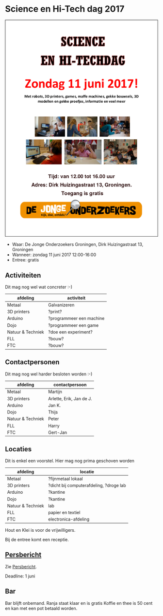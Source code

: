 # Science en Hi-Tech dag 2017

![Science en Hi-Tech dag 2017 poster](Poster.png)

 * Waar: De Jonge Onderzoekers Groningen, Dirk Huizingastraat 13, Groningen
 * Wanneer: zondag 11 juni 2017 12:00-16:00
 * Entree: gratis

## Activiteiten

Dit mag nog wel wat concreter :-)

afdeling|activiteit
---|---
Metaal|Galvanizeren
3D printers|?print?
Arduino|?programmeer een machine
Dojo|?programmeer een game
Natuur & Techniek|?doe een experiment?
FLL|?bouw?
FTC|?bouw?

## Contactpersonen

Dit mag nog wel harder besloten worden :-)

afdeling|contactpersoon
---|---
Metaal|Martijn
3D printers|Arlette, Erik, Jan de J.
Arduino|Jan K.
Dojo|Thijs
Natuur & Techniek|Peter
FLL|Harry
FTC|Gert-Jan

## Locaties

Dit is enkel een voorstel. Hier mag nog prima geschoven worden

afdeling|locatie
---|---
Metaal|?fijnmetaal lokaal
3D printers|?dicht bij computerafdeling, ?droge lab
Arduino|?kantine
Dojo|?kantine
Natuur & Techniek|lab
FLL|papier en textiel
FTC|electronica-afdeling

Hout en Klei is voor de vrijwilligers.

Bij de entree komt een receptie.

## [Persbericht](Persbericht.md)

Zie [Persbericht](Persbericht.md).

Deadline: 1 juni

## Bar

Bar blijft onbemand.
Ranja staat klaar en is gratis
Koffie en thee is 50 cent en kan met een pot betaald worden.
